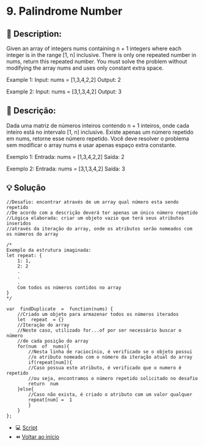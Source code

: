 # 9. Palindrome Number

## 📢 Description:
Given an array of integers nums containing n + 1 integers where each integer is in the range [1, n] inclusive.
There is only one repeated number in nums, return this repeated number.
You must solve the problem without modifying the array nums and uses only constant extra space.

Example 1:
Input: nums = [1,3,4,2,2]
Output: 2

Example 2:
Input: nums = [3,1,3,4,2]
Output: 3

## 📢 Descrição:
Dada uma matriz de números inteiros contendo n + 1 inteiros, onde cada inteiro está no intervalo [1, n] inclusive. Existe apenas um número repetido em nums, retorne esse número repetido. Você deve resolver o problema sem modificar o array nums e usar apenas espaço extra constante.

Exemplo 1:
Entrada: nums = [1,3,4,2,2]
Saída: 2

Exemplo 2:
Entrada: nums = [3,1,3,4,2]
Saída: 3

## 💡 Solução 

```
//Desafio: encontrar através de um array qual número esta sendo repetido
//De acordo com a descrição deverá ter apenas um único número repetido
//Lógica elaborada: criar um objeto vazio que terá seus atributos inseridos
//através da iteração do array, onde os atributos serão nomeados com os números do array

/*
Exemplo da estrutura imaginada:
let repeat: {
	1: 1,
	2: 2
	.
	.
	.
	Com todos os números contidos no array
}
*/

var  findDuplicate  =  function(nums) {
	//Criado um objeto para armazenar todos os números iterados
	let  repeat  = {}
	//Iteração do array
	//Neste caso, utilizado for...of por ser necessário buscar o número
	//de cada posição do array
	for(num  of  nums){
		//Nesta linha de raciocínio, é verificado se o objeto possui
		//o atributo nomeado com o número da iteração atual do array
		if(repeat[num]){
		//Caso possua este atributo, é verificado que o numero é repetido
		//ou seja, encontramos o número repetido solicitado no desafio
		return  num
	}else{
		//Caso não exista, é criado o atributo com um valor qualquer
		repeat[num] =  1
		}
	}
};
```

- :computer: [Script](https://github.com/PeriloJr/LeetCode-Desafio/blob/main/287.%20Find%20the%20Duplicate%20Number/script.js) 
- :rewind: [Voltar ao início](https://github.com/PeriloJr/LeetCode-Desafio/tree/main) 